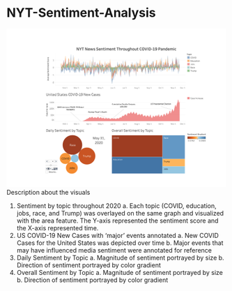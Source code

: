 # NYT-Sentiment-Analysis
![Dashboard](dashboard.png)
Description about the visuals
  1.	Sentiment by topic throughout 2020
    a.	Each topic (COVID, education, jobs, race, and Trump) was overlayed on the same graph and visualized with the area feature. The Y-axis represented the     sentiment score and the X-axis represented time.
  2.	US COVID-19 New Cases with ‘major’ events annotated
    a.	New COVID Cases for the United States was depicted over time
    b.	Major events that may have influenced media sentiment were annotated for reference
  3.	Daily Sentiment by Topic 
    a.	Magnitude of sentiment portrayed by size
    b.	Direction of sentiment portrayed by color gradient
  4.	Overall Sentiment by Topic
    a.	Magnitude of sentiment portrayed by size
    b.	Direction of sentiment portrayed by color gradient

